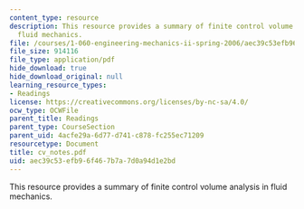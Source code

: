 ```yaml
---
content_type: resource
description: This resource provides a summary of finite control volume analysis in
  fluid mechanics.
file: /courses/1-060-engineering-mechanics-ii-spring-2006/aec39c53efb96f467b7a7d0a94d1e2bd_cv_notes.pdf
file_size: 914116
file_type: application/pdf
hide_download: true
hide_download_original: null
learning_resource_types:
- Readings
license: https://creativecommons.org/licenses/by-nc-sa/4.0/
ocw_type: OCWFile
parent_title: Readings
parent_type: CourseSection
parent_uid: 4acfe29a-6d77-d741-c878-fc255ec71209
resourcetype: Document
title: cv_notes.pdf
uid: aec39c53-efb9-6f46-7b7a-7d0a94d1e2bd
---
```

This resource provides a summary of finite control volume analysis in fluid mechanics.